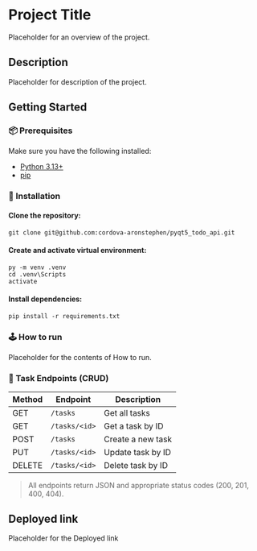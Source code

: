 # Project Title
Placeholder for an overview of the project.

## Description
Placeholder for description of the project.

## Getting Started

### 📦 Prerequisites
Make sure you have the following installed:
- [Python 3.13+](https://www.python.org/downloads/)
- [pip](https://pip.pypa.io/en/stable/)

### 📁 Installation

#### Clone the repository:
```
git clone git@github.com:cordova-aronstephen/pyqt5_todo_api.git
```

#### Create and activate virtual environment:
```
py -m venv .venv
cd .venv\Scripts
activate
```

#### Install dependencies:
```
pip install -r requirements.txt
```

### 🕹️ How to run
Placeholder for the contents of How to run.

### 📌 Task Endpoints (CRUD)

| Method | Endpoint         | Description            |
|--------|------------------|------------------------|
| GET    | `/tasks`         | Get all tasks          |
| GET    | `/tasks/<id>`    | Get a task by ID       |
| POST   | `/tasks`         | Create a new task      |
| PUT    | `/tasks/<id>`    | Update task by ID      |
| DELETE | `/tasks/<id>`    | Delete task by ID      |

> All endpoints return JSON and appropriate status codes (200, 201, 400, 404).

## Deployed link
Placeholder for the Deployed link
